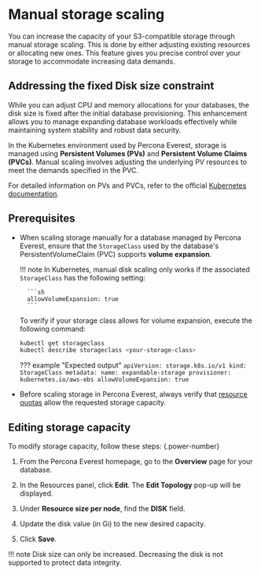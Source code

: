 # Manual storage scaling

You can increase the capacity of your S3-compatible storage through manual storage scaling. This is done by either adjusting existing resources or allocating new ones. This feature gives you precise control over your storage to accommodate increasing data demands.

## Addressing the fixed Disk size constraint

While you can adjust CPU and memory allocations for your databases, the disk size is fixed after the initial database provisioning. This enhancement allows you to manage expanding database workloads effectively while maintaining system stability and robust data security.

In the Kubernetes environment used by Percona Everest, storage is managed using **Persistent Volumes (PVs)** and **Persistent Volume Claims (PVCs)**. Manual scaling involves adjusting the underlying PV resources to meet the demands specified in the PVC.

For detailed information on PVs and PVCs, refer to the official [Kubernetes documentation](https://kubernetes.io/docs/concepts/storage/persistent-volumes/).

## Prerequisites

- When scaling storage manually for a database managed by Percona Everest, ensure that the `StorageClass` used by the database's PersistentVolumeClaim (PVC) supports **volume expansion**.

    !!! note
        In Kubernetes, manual disk scaling only works if the associated `StorageClass` has the following setting:

        ```sh
        allowVolumeExpansion: true
        ```

    To verify if your storage class allows for volume expansion, execute the following command:

    ```sh
    kubectl get storageclass
    kubectl describe storageclass <your-storage-class>
    ```

    ??? example "Expected output"
        ```
            apiVersion: storage.k8s.io/v1
        kind: StorageClass
        metadata:
            name: expandable-storage
            provisioner: kubernetes.io/aws-ebs
            allowVolumeExpansion: true
        ```

- Before scaling storage in Percona Everest, always verify that [resource quotas](https://kubernetes.io/docs/concepts/policy/resource-quotas/#storage-resource-quota) allow the requested storage capacity.

## Editing storage capacity

To modify storage capacity, follow these steps:
{.power-number}

1. From the Percona Everest homepage, go to the **Overview** page for your database.

2. In the Resources panel, click **Edit**. The **Edit Topology** pop-up will be displayed.

3. Under **Resource size per node**, find the **DISK** field. 

4. Update the disk value (in Gi) to the new desired capacity.

5. Click **Save**.

!!! note
    Disk size can only be increased. Decreasing the disk is not supported to protect data integrity.







